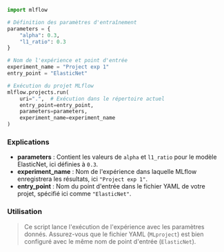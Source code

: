 

```python
import mlflow

# Définition des paramètres d'entraînement
parameters = {
    "alpha": 0.3,
    "l1_ratio": 0.3
}

# Nom de l'expérience et point d'entrée
experiment_name = "Project exp 1"
entry_point = "ElasticNet"

# Exécution du projet MLflow
mlflow.projects.run(
    uri=".",  # Exécution dans le répertoire actuel
    entry_point=entry_point,
    parameters=parameters,
    experiment_name=experiment_name
)
```

### Explications 

- **parameters** : Contient les valeurs de `alpha` et `l1_ratio` pour le modèle ElasticNet, ici définies à `0.3`.
- **experiment_name** : Nom de l'expérience dans laquelle MLflow enregistrera les résultats, ici `"Project exp 1"`.
- **entry_point** : Nom du point d'entrée dans le fichier YAML de votre projet, spécifié ici comme `"ElasticNet"`.

### Utilisation 

> Ce script lance l'exécution de l'expérience avec les paramètres donnés. Assurez-vous que le fichier YAML (`MLproject`) est bien configuré avec le même nom de point d'entrée (`ElasticNet`).
